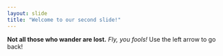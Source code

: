 ```yaml
---
layout: slide
title: "Welcome to our second slide!"
---
```


**Not all those who wander are lost.**
*Fly, you fools!*
Use the left arrow to go back!
